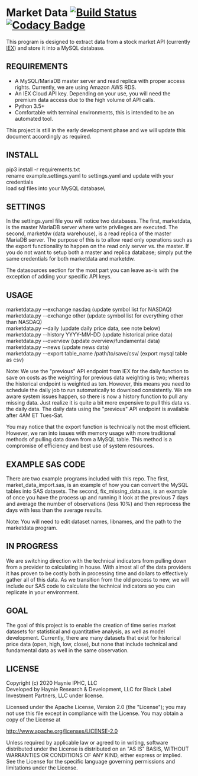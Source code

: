 # Market Data [![Build Status](https://travis-ci.com/haynieresearch/marketdata.svg?branch=master)](https://travis-ci.com/haynieresearch/marketdata) [![Codacy Badge](https://api.codacy.com/project/badge/Grade/729efafdf51b47adab28e5d5a83ae067)](https://app.codacy.com/gh/haynieresearch/stock-data?utm_source=github.com&utm_medium=referral&utm_content=haynieresearch/stock-data&utm_campaign=Badge_Grade_Dashboard)
This program is designed to extract data from a stock market API (currently [IEX](https://iexcloud.io/docs/api)) and store it into a MySQL database.

## REQUIREMENTS
* A MySQL/MariaDB master server and read replica with proper access rights. Currently, we are using Amazon AWS RDS.
* An IEX Cloud API key. Depending on your use, you will need the premium data access due to the high volume of API calls.
* Python 3.5+
* Comfortable with terminal environments, this is intended to be an automated tool.

This project is still in the early development phase and we will update this document accordingly as required.

## INSTALL
pip3 install -r requirements.txt\
rename example.settings.yaml to settings.yaml and update with your credentials\
load sql files into your MySQL database\

## SETTINGS
In the settings.yaml file you will notice two databases. The first, marketdata, is the master MariaDB server where write privileges are executed. The second, marketdw (data warehouse), is a read replica of the master MariaDB server. The purpose of this is to allow read only operations such as the export functionality to happen on the read only server vs. the master. If you do not want to setup both a master and replica database; simply put the same credentials for both marketdata and marketdw.

The datasources section for the most part you can leave as-is with the exception of adding your specific API keys.

## USAGE
marketdata.py --exchange nasdaq (update symbol list for NASDAQ)\
marketdata.py --exchange other (update symbol list for everything other than NASDAQ)\
marketdata.py --daily (update daily price data, see note below)\
marketdata.py --history YYYY-MM-DD (update historical price data)\
marketdata.py --overview (update overview/fundamental data)\
marketdata.py --news (update news data)\
marketdata.py --export table_name /path/to/save/csv/ (export mysql table as csv)

Note: We use the "previous" API endpoint from IEX for the daily function to save on costs as the weighting for previous data weighting is two; whereas the historical endpoint is weighted as ten. However, this means you need to schedule the daily job to run automatically to download consistently. We are aware system issues happen, so there is now a history function to pull any missing data. Just realize it is quite a bit more expensive to pull this data vs. the daily data. The daily data using the "previous" API endpoint is available after 4AM ET Tues-Sat.

You may notice that the export function is technically not the most efficient. However, we ran into issues with memory usage with more traditional methods of pulling data down from a MySQL table. This method is a compromise of efficiency and best use of system resources.

## EXAMPLE SAS CODE
There are two example programs included with this repo. The first, market_data_import.sas, is an example of how you can convert the MySQL tables into SAS datasets. The second, fix_missing_data.sas, is an example of once you have the process up and running it look at the previous 7 days and average the number of observations (less 10%) and then reprocess the days with less than the average results.

Note: You will need to edit dataset names, libnames, and the path to the marketdata program.

## IN PROGRESS
We are switching direction with the technical indicators from pulling down from a provider to calculating in house. With almost all of the data providers it has proven to be costly both in processing time and dollars to effectively gather all of this data. As we transition from the old process to new, we will include our SAS code to calculate the technical indicators so you can replicate in your environment.

## GOAL
The goal of this project is to enable the creation of time series market datasets for statistical and quantitative analysis, as well as model development. Currently, there are many datasets that exist for historical price data (open, high, low, close), but none that include technical and fundamental data as well in the same observation.

## LICENSE
Copyright (c) 2020 Haynie IPHC, LLC\
Developed by Haynie Research & Development, LLC for Black Label Investment Partners, LLC under license.

Licensed under the Apache License, Version 2.0 (the "License");
you may not use this file except in compliance with the License.
You may obtain a copy of the License at

<http://www.apache.org/licenses/LICENSE-2.0>

Unless required by applicable law or agreed to in writing, software
distributed under the License is distributed on an "AS IS" BASIS,
WITHOUT WARRANTIES OR CONDITIONS OF ANY KIND, either express or implied.
See the License for the specific language governing permissions and
limitations under the License.
